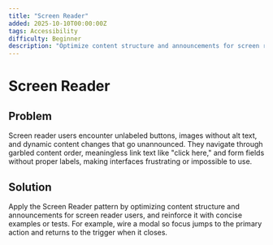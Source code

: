 ```yaml
---
title: "Screen Reader"
added: 2025-10-10T00:00:00Z
tags: Accessibility
difficulty: Beginner
description: "Optimize content structure and announcements for screen reader users."
---
```

# Screen Reader

## Problem

Screen reader users encounter unlabeled buttons, images without alt text, and dynamic content changes that go unannounced. They navigate through garbled content order, meaningless link text like "click here," and form fields without proper labels, making interfaces frustrating or impossible to use.

## Solution

Apply the Screen Reader pattern by optimizing content structure and announcements for screen reader users, and reinforce it with concise examples or tests. For example, wire a modal so focus jumps to the primary action and returns to the trigger when it closes.
